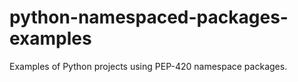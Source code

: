 # python-namespaced-packages-examples
Examples of Python projects using PEP-420 namespace packages.
